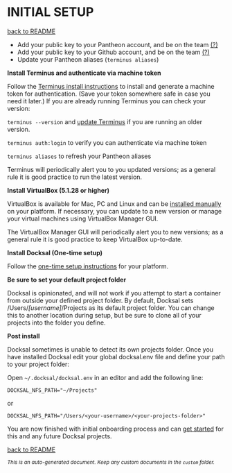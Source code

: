 # INITIAL SETUP
[back to README](../README.md)

* Add your public key to your Pantheon account, and be on the team [(?)](https://pantheon.io/docs/ssh-keys/)
* Add your public key to your Github account, and be on the team [(?)](https://help.github.com/articles/adding-a-new-ssh-key-to-your-github-account/)
* Update your Pantheon aliases (```terminus aliases```)


**Install Terminus and authenticate via machine token**

Follow the [Terminus install instructions](https://pantheon.io/docs/terminus/install/) to install and generate a machine token for authentication. (Save your token somewhere safe in case you need it later.) If you are already running Terminus you can check your version:

```terminus --version``` and [update Terminus](https://pantheon.io/docs/terminus/updates/) if you are running an older version.

```terminus auth:login``` to verify you can authenticate via machine token

```terminus aliases``` to refresh your Pantheon aliases

Terminus will periodically alert you to you updated versions; as a general rule it is good practice to run the latest version.

**Install VirtualBox (5.1.28 or higher)**

VirtualBox is available for Mac, PC and Linux and can be [installed manually](https://www.virtualbox.org/wiki/Downloads) on your platform. If necessary, you can update to a new version or manage your virtual machines using VirtualBox Manager GUI. 

The VirtualBox Manager GUI will periodically alert you to new versions; as a general rule it is good practice to keep VirtualBox up-to-date.

**Install Docksal (One-time setup)**

Follow the [one-time setup instructions](https://docs.docksal.io/en/master/getting-started/env-setup/) for your platform.

**Be sure to set your default project folder**

Docksal is opinionated, and will not work if you attempt to start a container from outside your defined project folder. By default, Docksal sets /Users/*[username]*/Projects as its default project folder.  You can change this to another location during setup, but be sure to clone all of your projects into the folder you define. 

**Post install**

Docksal sometimes is unable to detect its own projects folder. Once you have installed Docksal edit your global docksal.env file and define your path to your project folder:

Open ```~/.docksal/docksal.env``` in an editor and add the following line:
 
``` DOCKSAL_NFS_PATH="~/Projects" ```
 
 or 
 
 ``` DOCKSAL_NFS_PATH="/Users/<your-username>/<your-projects-folder>" ```

You are now finished with initial onboarding process and can [get started](../README.md) for this and any future Docksal projects. 

[back to README](../README.md)

*<small>This is an auto-generated document. Keep any custom documents in the ```custom``` folder.</small>*